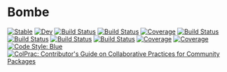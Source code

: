 # Bombe

[![Stable](https://img.shields.io/badge/docs-stable-blue.svg)](https://ParadaCarleton.github.io/Bombe.jl/stable)
[![Dev](https://img.shields.io/badge/docs-dev-blue.svg)](https://ParadaCarleton.github.io/Bombe.jl/dev)
[![Build Status](https://github.com/ParadaCarleton/Bombe.jl/workflows/CI/badge.svg)](https://github.com/ParadaCarleton/Bombe.jl/actions)
[![Build Status](https://github.com/ParadaCarleton/Bombe.jl/badges/master/pipeline.svg)](https://github.com/ParadaCarleton/Bombe.jl/pipelines)
[![Coverage](https://github.com/ParadaCarleton/Bombe.jl/badges/master/coverage.svg)](https://github.com/ParadaCarleton/Bombe.jl/commits/master)
[![Build Status](https://travis-ci.com/ParadaCarleton/Bombe.jl.svg?branch=master)](https://travis-ci.com/ParadaCarleton/Bombe.jl)
[![Build Status](https://ci.appveyor.com/api/projects/status/github/ParadaCarleton/Bombe.jl?svg=true)](https://ci.appveyor.com/project/ParadaCarleton/Bombe-jl)
[![Build Status](https://cloud.drone.io/api/badges/ParadaCarleton/Bombe.jl/status.svg)](https://cloud.drone.io/ParadaCarleton/Bombe.jl)
[![Build Status](https://api.cirrus-ci.com/github/ParadaCarleton/Bombe.jl.svg)](https://cirrus-ci.com/github/ParadaCarleton/Bombe.jl)
[![Coverage](https://codecov.io/gh/ParadaCarleton/Bombe.jl/branch/master/graph/badge.svg)](https://codecov.io/gh/ParadaCarleton/Bombe.jl)
[![Coverage](https://coveralls.io/repos/github/ParadaCarleton/Bombe.jl/badge.svg?branch=master)](https://coveralls.io/github/ParadaCarleton/Bombe.jl?branch=master)
[![Code Style: Blue](https://img.shields.io/badge/code%20style-blue-4495d1.svg)](https://github.com/invenia/BlueStyle)
[![ColPrac: Contributor's Guide on Collaborative Practices for Community Packages](https://img.shields.io/badge/ColPrac-Contributor's%20Guide-blueviolet)](https://github.com/SciML/ColPrac)
